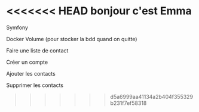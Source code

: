 <<<<<<< HEAD
bonjour c'est Emma
=======
Symfony

Docker Volume (pour stocker la bdd quand on quitte)


Faire une liste de contact

Créer un compte

Ajouter les contacts 

Supprimer les contacts
>>>>>>> d5a6999aa41134a2b404f355329b231f7ef58318
